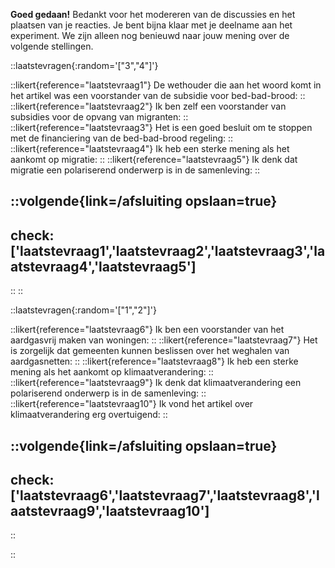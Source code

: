 **Goed gedaan!** Bedankt voor het modereren van de discussies en het plaatsen van je reacties.
Je bent bijna klaar met je deelname aan het experiment. We zijn alleen nog benieuwd naar jouw mening over de volgende stellingen.

::laatstevragen{:random='["3","4"]'}

::likert{reference="laatstevraag1"}
De wethouder die aan het woord komt in het artikel was een voorstander van de subsidie voor bed-bad-brood:
::
::likert{reference="laatstevraag2"}
Ik ben zelf een voorstander van subsidies voor de opvang van migranten:
::
::likert{reference="laatstevraag3"}
Het is een goed besluit om te stoppen met de financiering van de bed-bad-brood regeling:
::
::likert{reference="laatstevraag4"}
Ik heb een sterke mening als het aankomt op migratie:
::
::likert{reference="laatstevraag5"}
Ik denk dat migratie een polariserend onderwerp is in de samenleving:
::

::volgende{link=/afsluiting opslaan=true}
---
check: ['laatstevraag1','laatstevraag2','laatstevraag3','laatstevraag4','laatstevraag5']
---
::
::

::laatstevragen{:random='["1","2"]'}

::likert{reference="laatstevraag6"}
Ik ben een voorstander van het aardgasvrij maken van woningen:
::
::likert{reference="laatstevraag7"}
Het is zorgelijk dat gemeenten kunnen beslissen over het weghalen van aardgasnetten:
::
::likert{reference="laatstevraag8"}
Ik heb een sterke mening als het aankomt op klimaatverandering:
::
::likert{reference="laatstevraag9"}
Ik denk dat klimaatverandering een polariserend onderwerp is in de samenleving: 
::
::likert{reference="laatstevraag10"}
Ik vond het artikel over klimaatverandering erg overtuigend:
::

::volgende{link=/afsluiting opslaan=true}
---
check: ['laatstevraag6','laatstevraag7','laatstevraag8','laatstevraag9','laatstevraag10']
---
::

::
